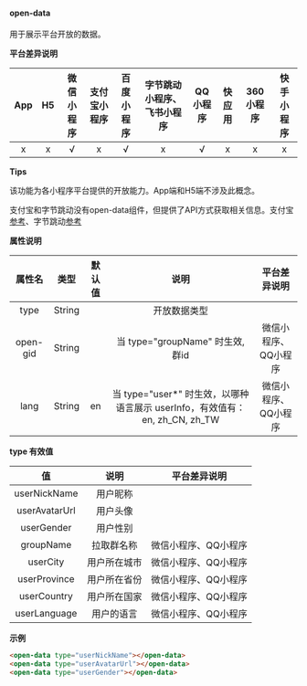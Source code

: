 #### open-data

用于展示平台开放的数据。

**平台差异说明**

|App|H5|微信小程序|支付宝小程序|百度小程序|字节跳动小程序、飞书小程序|QQ小程序|快应用|360小程序|快手小程序|
|:-:|:-:|:-:|:-:|:-:|:-:|:-:|:-:|:-:|:-:|
|x|x|√|x|√|x|√|x|x|x|

**Tips**

该功能为各小程序平台提供的开放能力。App端和H5端不涉及此概念。

支付宝和字节跳动没有open-data组件，但提供了API方式获取相关信息。支付宝[参考](https://docs.alipay.com/mini/api/ch8chh)、字节跳动[参考](https://developer.toutiao.com/dev/cn/mini-app/develop/open-capacity/user-information/getuserinfo)

**属性说明**

|属性名|类型|默认值|说明|平台差异说明|
|:-:|:-:|:-:|:-:|:-:|
|type|String||开放数据类型||
|open-gid|String||当 type="groupName" 时生效, 群id|微信小程序、QQ小程序|
|lang|String|en|当 type="user*" 时生效，以哪种语言展示 userInfo，有效值有：en, zh_CN, zh_TW|微信小程序、QQ小程序|

**type 有效值**

|值|说明|平台差异说明|
|:-:|:-:|:-:|
|userNickName|用户昵称||
|userAvatarUrl|用户头像||
|userGender|用户性别||
|groupName|拉取群名称|微信小程序、QQ小程序|
|userCity|用户所在城市|微信小程序、QQ小程序|
|userProvince|用户所在省份|微信小程序、QQ小程序|
|userCountry|用户所在国家|微信小程序、QQ小程序|
|userLanguage|用户的语言|微信小程序、QQ小程序|

**示例**

```html
<open-data type="userNickName"></open-data>
<open-data type="userAvatarUrl"></open-data>
<open-data type="userGender"></open-data>
```
